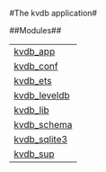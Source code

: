 

#The kvdb application#


##Modules##


<table width="100%" border="0" summary="list of modules">
<tr><td><a href="http://github.com/Feuerlabs/kvdb/blob/master/doc/kvdb_app.md" class="module">kvdb_app</a></td></tr>
<tr><td><a href="http://github.com/Feuerlabs/kvdb/blob/master/doc/kvdb_conf.md" class="module">kvdb_conf</a></td></tr>
<tr><td><a href="http://github.com/Feuerlabs/kvdb/blob/master/doc/kvdb_ets.md" class="module">kvdb_ets</a></td></tr>
<tr><td><a href="http://github.com/Feuerlabs/kvdb/blob/master/doc/kvdb_leveldb.md" class="module">kvdb_leveldb</a></td></tr>
<tr><td><a href="http://github.com/Feuerlabs/kvdb/blob/master/doc/kvdb_lib.md" class="module">kvdb_lib</a></td></tr>
<tr><td><a href="http://github.com/Feuerlabs/kvdb/blob/master/doc/kvdb_schema.md" class="module">kvdb_schema</a></td></tr>
<tr><td><a href="http://github.com/Feuerlabs/kvdb/blob/master/doc/kvdb_sqlite3.md" class="module">kvdb_sqlite3</a></td></tr>
<tr><td><a href="http://github.com/Feuerlabs/kvdb/blob/master/doc/kvdb_sup.md" class="module">kvdb_sup</a></td></tr></table>

